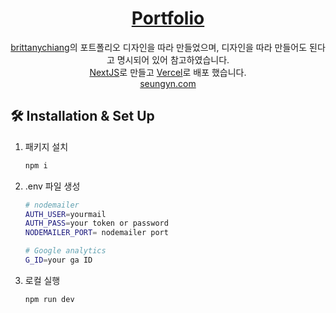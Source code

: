 <h1 align="center">
 <a href="https://seungyn.com" target="_blank"> Portfolio </a>
</h1>
<p align="center">
	 <a href="https://github.com/bchiang7" target="_blank">brittanychiang</a>의 포트폴리오 디자인을 따라 만들었으며, 디자인을 따라 만들어도 된다고 명시되어 있어 참고하였습니다. <br>
  <a href="https://nextjs.org/" target="_blank">NextJS</a>로 만들고 <a href="https://vercel.com/" target="_blank">Vercel</a>로 배포 했습니다.<br>
	 <a href="https://seungyn.com" target="_blank">seungyn.com</a>
</p>

## 🛠 Installation & Set Up

1. 패키지 설치

   ```sh
   npm i
   ```

2. .env 파일 생성

   ```sh
   # nodemailer
   AUTH_USER=yourmail
   AUTH_PASS=your token or password
   NODEMAILER_PORT= nodemailer port

   # Google analytics
   G_ID=your ga ID
   ```

3. 로컬 실행

   ```sh
   npm run dev
   ```
